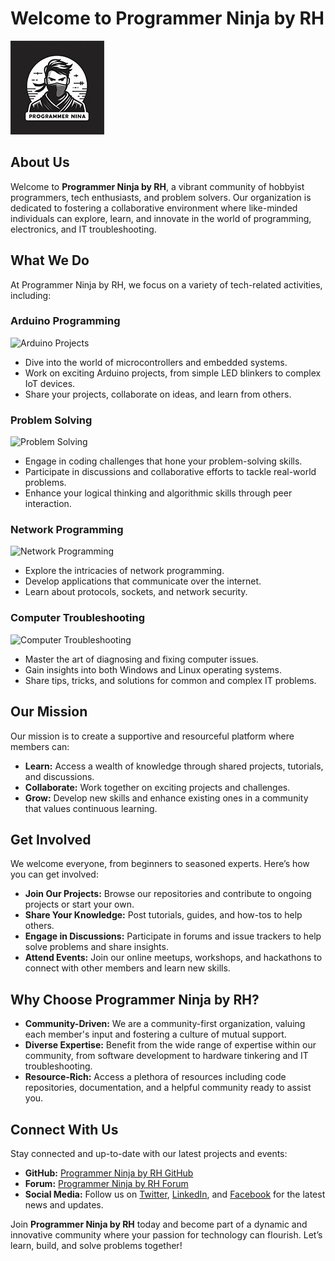 
# Welcome to Programmer Ninja by RH

![Programmer Ninja by RH Logo](https://github.com/ProgrammerNinja/.github/blob/main/img/logo/logo.150x150.png)

## About Us
Welcome to **Programmer Ninja by RH**, a vibrant community of hobbyist programmers, tech enthusiasts, and problem solvers. Our organization is dedicated to fostering a collaborative environment where like-minded individuals can explore, learn, and innovate in the world of programming, electronics, and IT troubleshooting.

## What We Do
At Programmer Ninja by RH, we focus on a variety of tech-related activities, including:

### Arduino Programming
![Arduino Projects](https://via.placeholder.com/150)
- Dive into the world of microcontrollers and embedded systems.
- Work on exciting Arduino projects, from simple LED blinkers to complex IoT devices.
- Share your projects, collaborate on ideas, and learn from others.

### Problem Solving
![Problem Solving](https://via.placeholder.com/150)
- Engage in coding challenges that hone your problem-solving skills.
- Participate in discussions and collaborative efforts to tackle real-world problems.
- Enhance your logical thinking and algorithmic skills through peer interaction.

### Network Programming
![Network Programming](https://via.placeholder.com/150)
- Explore the intricacies of network programming.
- Develop applications that communicate over the internet.
- Learn about protocols, sockets, and network security.

### Computer Troubleshooting
![Computer Troubleshooting](https://via.placeholder.com/150)
- Master the art of diagnosing and fixing computer issues.
- Gain insights into both Windows and Linux operating systems.
- Share tips, tricks, and solutions for common and complex IT problems.

## Our Mission
Our mission is to create a supportive and resourceful platform where members can:
- **Learn:** Access a wealth of knowledge through shared projects, tutorials, and discussions.
- **Collaborate:** Work together on exciting projects and challenges.
- **Grow:** Develop new skills and enhance existing ones in a community that values continuous learning.

## Get Involved
We welcome everyone, from beginners to seasoned experts. Here’s how you can get involved:
- **Join Our Projects:** Browse our repositories and contribute to ongoing projects or start your own.
- **Share Your Knowledge:** Post tutorials, guides, and how-tos to help others.
- **Engage in Discussions:** Participate in forums and issue trackers to help solve problems and share insights.
- **Attend Events:** Join our online meetups, workshops, and hackathons to connect with other members and learn new skills.

## Why Choose Programmer Ninja by RH?
- **Community-Driven:** We are a community-first organization, valuing each member's input and fostering a culture of mutual support.
- **Diverse Expertise:** Benefit from the wide range of expertise within our community, from software development to hardware tinkering and IT troubleshooting.
- **Resource-Rich:** Access a plethora of resources including code repositories, documentation, and a helpful community ready to assist you.

## Connect With Us
Stay connected and up-to-date with our latest projects and events:
- **GitHub:** [Programmer Ninja by RH GitHub](https://github.com/ProgrammerNinjaRH)
- **Forum:** [Programmer Ninja by RH Forum](#)
- **Social Media:** Follow us on [Twitter](#), [LinkedIn](#), and [Facebook](#) for the latest news and updates.

Join **Programmer Ninja by RH** today and become part of a dynamic and innovative community where your passion for technology can flourish. Let’s learn, build, and solve problems together!
